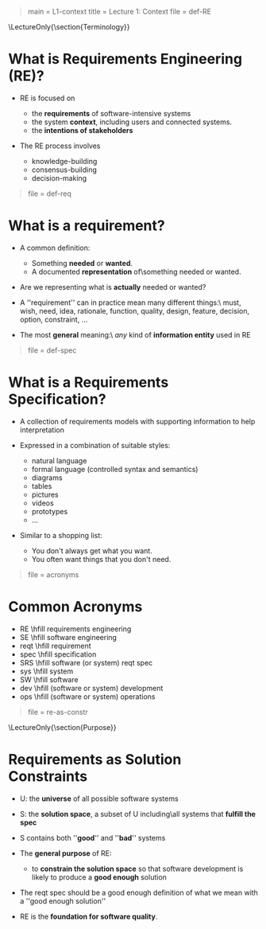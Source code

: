 > main = L1-context 
> title = Lecture 1: Context
> file = def-RE

\LectureOnly{\section{Terminology}}

# What is Requirements Engineering (RE)?

* RE is focused on 
  * the **requirements** of software-intensive systems 
  * the system **context**, including users and connected systems.
  * the **intentions of stakeholders**

* The RE process involves 
  * knowledge-building
  * consensus-building
  * decision-making


> file = def-req

# What is a requirement?

* A common definition:
  * Something **needed** or **wanted**.
  * A documented **representation** of\\something needed or wanted.

* Are we representing what is **actually** needed or wanted? 

* A ''requirement'' can in practice mean many different things:\\
  must, wish, need, idea, rationale, function, quality, design, feature, decision, option, constraint, ...

* The most **general** meaning:\\
  *any* kind of **information entity** used in RE

> file = def-spec

# What is a Requirements Specification?

* A collection of requirements models with supporting information to help interpretation

* Expressed in a combination of suitable styles:
  * natural language
  * formal language (controlled syntax and semantics)
  * diagrams
  * tables
  * pictures
  * videos
  * prototypes
  * ...

* Similar to a shopping list:
  * You don't always get what you want.
  * You often want things that you don't need.

> file = acronyms

# Common Acronyms

  * RE   \hfill requirements engineering
  * SE   \hfill software engineering
  * reqt \hfill requirement 
  * spec \hfill specification
  * SRS  \hfill software (or system) reqt spec
  * sys  \hfill system
  * SW   \hfill software
  * dev  \hfill (software or system) development
  * ops  \hfill (software or system) operations


> file = re-as-constr

\LectureOnly{\section{Purpose}}

# Requirements as Solution Constraints

* U: the **universe** of all possible software systems

* S: the **solution space**, a subset of U including\\all systems that **fulfill the spec**

* S contains both ''**good**'' and ''**bad**'' systems

* The **general purpose** of RE:
  * to **constrain the solution space** so that software development is likely to produce a **good enough** solution

* The reqt spec should be a good enough definition of what we mean with a ''good enough solution''

* RE is the **foundation for software quality**.


